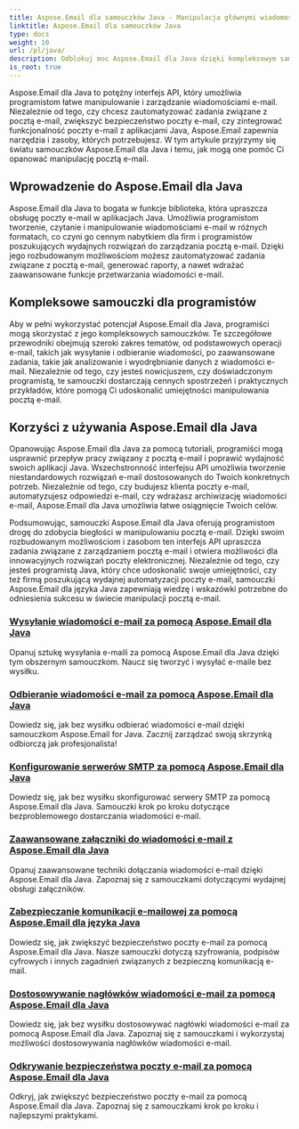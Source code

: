 ```yaml
---
title: Aspose.Email dla samouczków Java - Manipulacja głównymi wiadomościami e-mail
linktitle: Aspose.Email dla samouczków Java
type: docs
weight: 10
url: /pl/java/
description: Odblokuj moc Aspose.Email dla Java dzięki kompleksowym samouczkom. Dowiedz się, jak manipulować pocztą e-mail, zarządzać nią i nie tylko.
is_root: true
---
```


Aspose.Email dla Java to potężny interfejs API, który umożliwia programistom łatwe manipulowanie i zarządzanie wiadomościami e-mail. Niezależnie od tego, czy chcesz zautomatyzować zadania związane z pocztą e-mail, zwiększyć bezpieczeństwo poczty e-mail, czy zintegrować funkcjonalność poczty e-mail z aplikacjami Java, Aspose.Email zapewnia narzędzia i zasoby, których potrzebujesz. W tym artykule przyjrzymy się światu samouczków Aspose.Email dla Java i temu, jak mogą one pomóc Ci opanować manipulację pocztą e-mail.

## Wprowadzenie do Aspose.Email dla Java

Aspose.Email dla Java to bogata w funkcje biblioteka, która upraszcza obsługę poczty e-mail w aplikacjach Java. Umożliwia programistom tworzenie, czytanie i manipulowanie wiadomościami e-mail w różnych formatach, co czyni go cennym nabytkiem dla firm i programistów poszukujących wydajnych rozwiązań do zarządzania pocztą e-mail. Dzięki jego rozbudowanym możliwościom możesz zautomatyzować zadania związane z pocztą e-mail, generować raporty, a nawet wdrażać zaawansowane funkcje przetwarzania wiadomości e-mail.

## Kompleksowe samouczki dla programistów

Aby w pełni wykorzystać potencjał Aspose.Email dla Java, programiści mogą skorzystać z jego kompleksowych samouczków. Te szczegółowe przewodniki obejmują szeroki zakres tematów, od podstawowych operacji e-mail, takich jak wysyłanie i odbieranie wiadomości, po zaawansowane zadania, takie jak analizowanie i wyodrębnianie danych z wiadomości e-mail. Niezależnie od tego, czy jesteś nowicjuszem, czy doświadczonym programistą, te samouczki dostarczają cennych spostrzeżeń i praktycznych przykładów, które pomogą Ci udoskonalić umiejętności manipulowania pocztą e-mail.

## Korzyści z używania Aspose.Email dla Java

Opanowując Aspose.Email dla Java za pomocą tutoriali, programiści mogą usprawnić przepływ pracy związany z pocztą e-mail i poprawić wydajność swoich aplikacji Java. Wszechstronność interfejsu API umożliwia tworzenie niestandardowych rozwiązań e-mail dostosowanych do Twoich konkretnych potrzeb. Niezależnie od tego, czy budujesz klienta poczty e-mail, automatyzujesz odpowiedzi e-mail, czy wdrażasz archiwizację wiadomości e-mail, Aspose.Email dla Java umożliwia łatwe osiągnięcie Twoich celów.

Podsumowując, samouczki Aspose.Email dla Java oferują programistom drogę do zdobycia biegłości w manipulowaniu pocztą e-mail. Dzięki swoim rozbudowanym możliwościom i zasobom ten interfejs API upraszcza zadania związane z zarządzaniem pocztą e-mail i otwiera możliwości dla innowacyjnych rozwiązań poczty elektronicznej. Niezależnie od tego, czy jesteś programistą Java, który chce udoskonalić swoje umiejętności, czy też firmą poszukującą wydajnej automatyzacji poczty e-mail, samouczki Aspose.Email dla języka Java zapewniają wiedzę i wskazówki potrzebne do odniesienia sukcesu w świecie manipulacji pocztą e-mail.

### [Wysyłanie wiadomości e-mail za pomocą Aspose.Email dla Java](./sending-emails/)
Opanuj sztukę wysyłania e-maili za pomocą Aspose.Email dla Java dzięki tym obszernym samouczkom. Naucz się tworzyć i wysyłać e-maile bez wysiłku.
### [Odbieranie wiadomości e-mail za pomocą Aspose.Email dla Java](./receiving-emails/)
Dowiedz się, jak bez wysiłku odbierać wiadomości e-mail dzięki samouczkom Aspose.Email for Java. Zacznij zarządzać swoją skrzynką odbiorczą jak profesjonalista!
### [Konfigurowanie serwerów SMTP za pomocą Aspose.Email dla Java](./configuring-smtp-servers/)
Dowiedz się, jak bez wysiłku skonfigurować serwery SMTP za pomocą Aspose.Email dla Java. Samouczki krok po kroku dotyczące bezproblemowego dostarczania wiadomości e-mail.
### [Zaawansowane załączniki do wiadomości e-mail z Aspose.Email dla Java](./advanced-email-attachments/)
Opanuj zaawansowane techniki dołączania wiadomości e-mail dzięki Aspose.Email dla Java. Zapoznaj się z samouczkami dotyczącymi wydajnej obsługi załączników.
### [Zabezpieczanie komunikacji e-mailowej za pomocą Aspose.Email dla języka Java](./securing-email-communications/)
Dowiedz się, jak zwiększyć bezpieczeństwo poczty e-mail za pomocą Aspose.Email dla Java. Nasze samouczki dotyczą szyfrowania, podpisów cyfrowych i innych zagadnień związanych z bezpieczną komunikacją e-mail.
### [Dostosowywanie nagłówków wiadomości e-mail za pomocą Aspose.Email dla Java](./customizing-email-headers/)
Dowiedz się, jak bez wysiłku dostosowywać nagłówki wiadomości e-mail za pomocą Aspose.Email dla Java. Zapoznaj się z samouczkami i wykorzystaj możliwości dostosowywania nagłówków wiadomości e-mail.
### [Odkrywanie bezpieczeństwa poczty e-mail za pomocą Aspose.Email dla Java](./exploring-email-security/)
Odkryj, jak zwiększyć bezpieczeństwo poczty e-mail za pomocą Aspose.Email dla Java. Zapoznaj się z samouczkami krok po kroku i najlepszymi praktykami.